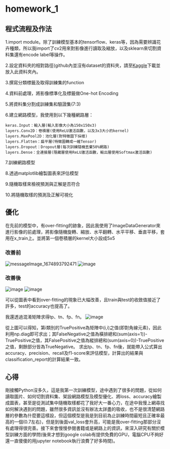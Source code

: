 # homework_1
## 程式流程及作法
1.import module。除了訓練模型基本的tensorflow、keras等，因為需要辨識花卉種類，所以我import了cv2用來對影像進行讀取及縮放，以及sklearn來切割資料集還有encode label等操作。

2.設定資料夾的相對路徑(github內並沒有dataset的資料夾，請至[Kaggle](https://www.kaggle.com/alxmamaev/flowers-recognition)下載並放入此資料夾內。

3.撰寫分類標籤及取得訓練集的function

4.資料前處理，將影像標準化及標籤做One-hot Encoding

5.將資料集分割成訓練集和驗證集(7:3)

6.建立網路模型，我使用到以下幾種網路層：
```
keras.Input：輸入層(輸入影像大小為150x150x3)
layers.Conv2D：卷積層(使用ReLU激活函數，以及3x3大小的kernel)
layers.MaxPool2D：池化層(對特徵圖下採樣)
layers.Flatten：扁平層(特徵圖轉成一維Tensor)
layers.Dropout：Dropout層(每次訓練隨機丟棄50%網路)
layers.Dense：全連接層(隱藏層使用ReLU激活函數，輸出層使用Softmax激活函數)
```

7.訓練網路模型

8.透過matplotlib繪製圖表來評估模型

9.隨機取樣來檢視預測與正解是否符合

10.將隨機取樣的預測及正解可視化

## 優化
在先前的模型中，有over-fitting的跡象，因此我使用了ImageDataGenerator來進行影像的前處理，將影像隨機旋轉、縮放、水平翻轉、水平平移、垂直平移，套用在x_train上。並將第一個卷積層的kernel大小設成5x5
### 改善前
![messageImage_1674893792471](https://user-images.githubusercontent.com/65705058/215256524-8aa678fb-af86-41f3-a38c-12853beb2981.jpg)
![image](https://user-images.githubusercontent.com/65705058/215256543-cde32ab7-088f-45a0-a5a4-b213664c6c10.png)
### 改善後
![image](https://user-images.githubusercontent.com/65705058/215256577-994bdc14-cf79-4949-8995-9028d5d9409e.png)
![image](https://user-images.githubusercontent.com/65705058/215256584-afa87aa7-0e2a-4316-943b-9342d6d77611.png)

可以從圖表中看到over-fitting的現象已大幅改善，且train與test的收斂值接近了許多，test的accuracy也提高了。

我還透過混淆矩陣求得tp、tn、fp、fn。
![image](https://user-images.githubusercontent.com/65705058/215258123-ea54f115-493b-482a-8c89-70145a17c809.png)

從上圖可以得知，第i類別的TruePositive為矩陣中(i,i)之值(即對角線元素)，因此利用np.diag即可求出；其FalseNegative之值為橫排總和(sum(axis=1))-TruePositive之值，其FalsePositive之值為縱排總和(sum(axis=0))-TruePositive之值，剩餘部分皆為TrueNegative。
求出tp、tn、fp、fn後，就能帶入公式算出accuracy、precision、recall及f1-score來評估模型，計算出的結果與classification_report的計算結果一致。

## 心得
剛接觸Python沒多久，這是我第一次訓練模型，途中遇到了很多的問題，從如何讀取圖片、如何切割資料集、架設網路模型及模型優化、將loss、accuracy繪製成圖表，甚至是從測試集中隨機取樣都花了我好大一番心力，在途中我慢上網尋找如何解決遇到的問題，雖然很多資訊並沒有辦法太詳盡的吸收，也不是很清楚網路層的參數為什麼要這樣設，但這個模型是我是到目前為止訓練時間最短且正確率最高的一個(0.7左右)，但是到後面val_loss會升高，可能是我over-fitting那部分沒有處理得很完善。接下來會慢慢參閱書籍或是網路上的資訊，來深入研究有關於模型訓練方面的學問(後來才想到google colab有提供免費的GPU，電腦CPU不夠好還一直傻傻的用jupyter notebook執行浪費了好多時間)。
